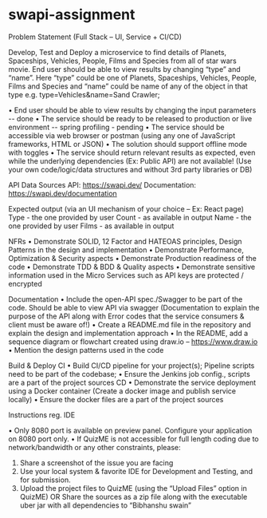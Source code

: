 # swapi-assignment
Problem Statement (Full Stack – UI, Service + CI/CD)

Develop, Test and Deploy a microservice to find details of Planets, Spaceships, Vehicles, People, Films and Species from all of star wars movie. End user should be able to view results by changing “type” and “name”. Here “type” could be one of Planets, Spaceships, Vehicles, People, Films and Species and “name” could be name of any of the object in that type e.g. type=Vehicles&name=Sand Crawler;

• End user should be able to view results by changing the input parameters  -- done 
• The service should be ready to be released to production or live environment -- spring profiling - pending
• The service should be accessible via web browser or postman (using any one of JavaScript frameworks, HTML or JSON)
• The solution should support offline mode with toggles
• The service should return relevant results as expected, even while the underlying dependencies (Ex: Public API) are not available!
(Use your own code/logic/data structures and without 3rd party libraries or DB)

API Data Sources
API: https://swapi.dev/
Documentation: https://swapi.dev/documentation

Expected output
(via an UI mechanism of your choice – Ex: React page)
Type - the one provided by user
Count - as available in output
Name - the one provided by user
Films - as available in output

NFRs
• Demonstrate SOLID, 12 Factor and HATEOAS principles, Design Patterns in the design and implementation
• Demonstrate Performance, Optimization & Security aspects
• Demonstrate Production readiness of the code
• Demonstrate TDD & BDD & Quality aspects
• Demonstrate sensitive information used in the Micro Services such as API keys are protected / encrypted

Documentation
• Include the open-API spec./Swagger to be part of the code. Should be able to view API via swagger (Documentation to explain the purpose of the API along with Error codes that the service consumers & client must be aware of!)
• Create a README.md file in the repository and explain the design and implementation approach
• In the README, add a sequence diagram or flowchart created using draw.io – https://www.draw.io
• Mention the design patterns used in the code

Build & Deploy
CI
• Build CI/CD pipeline for your project(s); Pipeline scripts need to be part of the codebase;
• Ensure the Jenkins job config., scripts are a part of the project sources
CD
• Demonstrate the service deployment using a Docker container (Create a docker image and publish service locally)
• Ensure the docker files are a part of the project sources

Instructions reg. IDE

• Only 8080 port is available on preview panel. Configure your application on 8080 port only.
• If QuizME is not accessible for full length coding due to network/bandwidth or any other constraints, please:
1. Share a screenshot of the issue you are facing
2. Use your local system & favorite IDE for Development and Testing, and for submission.
3. Upload the project files to QuizME (using the “Upload Files” option in QuizME)
OR
Share the sources as a zip file along with the executable uber jar with all dependencies to  “Bibhanshu swain”
